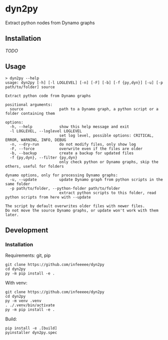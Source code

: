 # dyn2py

Extract python nodes from Dynamo graphs

## Installation

*TODO*

<!-- ### pip

1. Install python
2. `py -m pip install dyn2py`

### github releases

-->

## Usage

```shell
> dyn2py --help
usage: dyn2py [-h] [-l LOGLEVEL] [-n] [-F] [-b] [-f {py,dyn}] [-u] [-p path/to/folder] source

Extract python code from Dynamo graphs

positional arguments:
  source                path to a Dynamo graph, a python script or a folder containing them

options:
  -h, --help            show this help message and exit
  -l LOGLEVEL, --loglevel LOGLEVEL
                        set log level, possible options: CRITICAL, ERROR, WARNING, INFO, DEBUG
  -n, --dry-run         do not modify files, only show log
  -F, --force           overwrite even if the files are older
  -b, --backup          create a backup for updated files
  -f {py,dyn}, --filter {py,dyn}
                        only check python or Dynamo graphs, skip the others, useful for folders

dynamo options, only for processing Dynamo graphs:
  -u, --update          update Dynamo graph from python scripts in the same folder
  -p path/to/folder, --python-folder path/to/folder
                        extract python scripts to this folder, read python scripts from here with --update

The script by default overwrites older files with newer files.
Do not move the source Dynamo graphs, or update won't work with them later.
```

## Development

### Installation

Requirements: git, pip

```shell
git clone https://github.com/infeeeee/dyn2py
cd dyn2py
py -m pip install -e .
```

With venv:

```shell
git clone https://github.com/infeeeee/dyn2py
cd dyn2py
py -m venv .venv
. ./.venv/bin/activate
py -m pip install -e .
```

Build:

```shell
pip install -e .[build]
pyinstaller dyn2py.spec
```